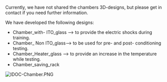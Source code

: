 

Currently, we have not shared the chambers 3D-designs, but please get in contact if you need further information.



We have developed the following designs:

- Chamber_with- ITO_glass --> to provide the electric shocks during training.
- Chamber_ Non ITO_glass--> to be used for pre- and post- conditioning  testing.
- Chamber_Heater_glass --> to provide an increase in the temperature while testing. 
- Chamber_saving_rack 



![IDOC-Chamber.PNG](......./assets/Images/IDOC-Chamber.PNG)

